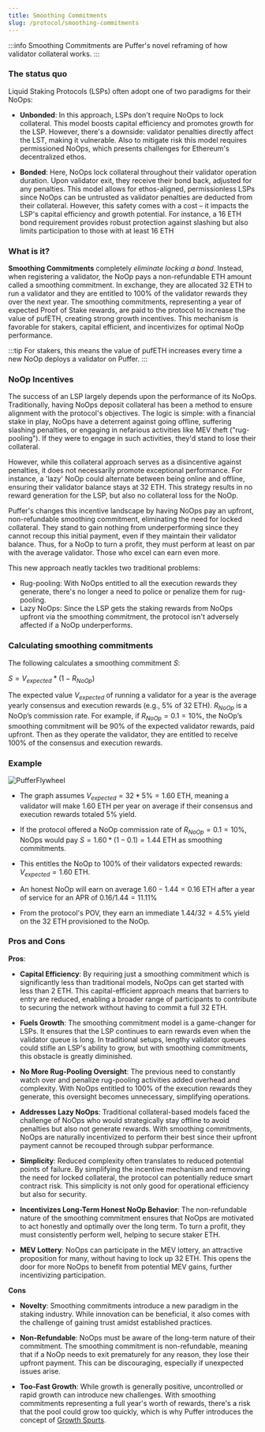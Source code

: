 ```yaml
---
title: Smoothing Commitments
slug: /protocol/smoothing-commitments
---
```


:::info 
Smoothing Commitments are Puffer's novel reframing of how validator collateral works.
:::


### The status quo
Liquid Staking Protocols (LSPs) often adopt one of two paradigms for their NoOps:

- **Unbonded**: In this approach, LSPs don't require NoOps to lock collateral. This model boosts capital efficiency and promotes growth for the LSP. However, there's a downside: validator penalties directly affect the LST, making it vulnerable. Also to mitigate risk this model requires permissioned NoOps, which presents challenges for Ethereum's decentralized ethos.

- **Bonded**: Here, NoOps lock collateral throughout their validator operation duration. Upon validator exit, they receive their bond back, adjusted for any penalties. This model allows for ethos-aligned, permissionless LSPs since NoOps can be untrusted as validator penalties are deducted from their collateral. However, this safety comes with a cost – it impacts the LSP's capital efficiency and growth potential. For instance, a 16 ETH bond requirement provides robust protection against slashing but also limits participation to those with at least 16 ETH

### What is it?
**Smoothing Commitments** completely *eliminate locking a bond*. Instead, when registering a validator, the NoOp pays a non-refundable ETH amount called a smoothing commitment. In exchange, they are allocated 32 ETH to run a validator and they are entitled to 100% of the validator rewards they over the next year. The smoothing commitments, representing a year of expected Proof of Stake rewards, are paid to the protocol to increase the value of pufETH, creating strong growth incentives. This mechanism is favorable for stakers, capital efficient, and incentivizes for optimal NoOp performance.

:::tip
For stakers, this means the value of pufETH increases every time a new NoOp deploys a validator on Puffer. 
:::


### NoOp Incentives 
The success of an LSP largely depends upon the performance of its NoOps. Traditionally, having NoOps deposit collateral has been a method to ensure alignment with the protocol's objectives. The logic is simple: with a financial stake in play, NoOps have a deterrent against going offline, suffering slashing penalties, or engaging in nefarious activities like MEV theft ("rug-pooling"). If they were to engage in such activities, they'd stand to lose their collateral.

However, while this collateral approach serves as a disincentive against penalties, it does not necessarily promote exceptional performance. For instance, a 'lazy' NoOp could alternate between being online and offline, ensuring their validator balance stays at 32 ETH. This strategy results in no reward generation for the LSP, but also no collateral loss for the NoOp.

Puffer's changes this incentive landscape by having NoOps pay an upfront, non-refundable smoothing commitment, eliminating the need for locked collateral. They stand to gain nothing from underperforming since they cannot recoup this initial payment, even if they maintain their validator balance. Thus, for a NoOp to turn a profit, they must perform at least on par with the average validator. Those who excel can earn even more.

This new approach neatly tackles two traditional problems:
- Rug-pooling: With NoOps entitled to all the execution rewards they generate, there's no longer a need to police or penalize them for rug-pooling.
- Lazy NoOps: Since the LSP gets the staking rewards from NoOps upfront via the smoothing commitment, the protocol isn't adversely affected if a NoOp underperforms.


### Calculating smoothing commitments
The following calculates a smoothing commitment $S$:

<div style={{textAlign: 'center'}}>

$S = V_{expected} * (1 - R_{NoOp})$
</div>

The expected value $V_{expected}$ of running a validator for a year is the average yearly consensus and execution rewards (e.g., 5% of 32 ETH). $R_{NoOp}$ is a NoOp’s commission rate. For example, if $R_{NoOp} = 0.1 = 10\%$, the NoOp’s smoothing commitment will be 90% of the expected validator rewards, paid upfront. Then as they operate the validator, they are entitled to receive 100% of the consensus and execution rewards.


### Example
<div style={{textAlign: 'center'}}>

![PufferFlywheel](/img/smoothing-commitment.png)
</div>

- The graph assumes $V_{expected} = 32 * 5\% = 1.60$ ETH, meaning a validator will make $1.60$ ETH per year on average if their consensus and execution rewards totaled $5\%$ yield. 

- If the protocol offered a NoOp commission rate of $R_{NoOp} = 0.1 = 10\%$, NoOps would pay $S = 1.60 * (1 - 0.1) = 1.44$ ETH as smoothing commitments. 

- This entitles the NoOp to $100\%$ of their validators expected rewards: $V_{expected} = 1.60$ ETH. 

- An honest NoOp will earn on average $1.60 - 1.44 = 0.16$ ETH after a year of service for an APR of $0.16/1.44=11.11\%$

- From the protocol's POV, they earn an immediate $1.44/32=4.5\%$ yield on the 32 ETH provisioned to the NoOp.



### Pros and Cons
**Pros**:
- **Capital Efficiency**: By requiring just a smoothing commitment which is significantly less than traditional models, NoOps can get started with less than 2 ETH. This capital-efficient approach means that barriers to entry are reduced, enabling a broader range of participants to contribute to securing the network without having to commit a full 32 ETH.
 
- **Fuels Growth**: The smoothing commitment model is a game-changer for LSPs. It ensures that the LSP continues to earn rewards even when the validator queue is long. In traditional setups, lengthy validator queues could stifle an LSP's ability to grow, but with smoothing commitments, this obstacle is greatly diminished.
 
- **No More Rug-Pooling Oversight**: The previous need to constantly watch over and penalize rug-pooling activities added overhead and complexity. With NoOps entitled to 100% of the execution rewards they generate, this oversight becomes unnecessary, simplifying operations.
 
- **Addresses Lazy NoOps**: Traditional collateral-based models faced the challenge of NoOps who would strategically stay offline to avoid penalties but also not generate rewards. With smoothing commitments, NoOps are naturally incentivized to perform their best since their upfront payment cannot be recouped through subpar performance.
 
- **Simplicity**: Reduced complexity often translates to reduced potential points of failure. By simplifying the incentive mechanism and removing the need for locked collateral, the protocol can potentially reduce smart contract risk. This simplicity is not only good for operational efficiency but also for security.
 
- **Incentivizes Long-Term Honest NoOp Behavior**: The non-refundable nature of the smoothing commitment ensures that NoOps are motivated to act honestly and optimally over the long term. To turn a profit, they must consistently perform well, helping to secure staker ETH.
 
- **MEV Lottery**: NoOps can participate in the MEV lottery, an attractive proposition for many, without having to lock up 32 ETH. This opens the door for more NoOps to benefit from potential MEV gains, further incentivizing participation.

**Cons**
- **Novelty**: Smoothing commitments introduce a new paradigm in the staking industry. While innovation can be beneficial, it also comes with the challenge of gaining trust amidst established practices.

- **Non-Refundable**: NoOps must be aware of the long-term nature of their commitment. The smoothing commitment is non-refundable, meaning that if a NoOp needs to exit prematurely for any reason, they lose their upfront payment. This can be discouraging, especially if unexpected issues arise.

- **Too-Fast Growth**: While growth is generally positive, uncontrolled or rapid growth can introduce new challenges. With smoothing commitments representing a full year's worth of rewards, there's a risk that the pool could grow too quickly, which is why Puffer introduces the concept of [Growth Spurts](/protocol/growth-spurts).